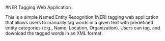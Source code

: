 #NER Tagging Web Application

This is a simple Named Entity Recognition (NER) tagging web application that allows users to manually tag words in a given text with predefined entity categories (e.g., Name, Location, Organization). Users can tag, and download the tagged words in an XML format.
